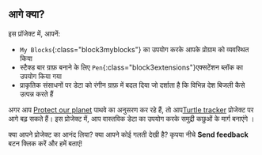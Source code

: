 ## आगे क्या?

इस प्रॉजेक्ट में, आपनें:

+ `My Blocks`{:class="block3myblocks"} का उपयोग करके आपके प्रोग्राम को व्यवस्थित किया
+ स्टैक्ड बार ग्राफ़ बनाने के लिए `Pen`{:class="block3extensions"}एक्सटेंशन ब्लॉक का उपयोग किया गया
+ प्राकृतिक संसाधनों पर डेटा को रंगीन ग्राफ़ में बदल दिया जो दर्शाता है कि विभिन्न देश बिजली कैसे उत्पन्न करते हैं

अगर आप [Protect our planet](https://projects.raspberrypi.org/en/raspberrypi/protect-our-planet) पाथवे का अनुसरण कर रहे हैं, तो आप[Turtle tracker](https://projects.raspberrypi.org/en/projects/turtle-tracker) प्रोजेक्ट पर आगे बढ़ सकते हैं। इस प्रोजेक्ट में, आप वास्तविक डेटा का उपयोग करके समुद्री कछुओं के मार्ग बनाएंगे ।

क्या आपने प्रोजेक्ट का आनंद लिया? क्या आपने कोई गलती देखी है? कृपया नीचे **Send feedback** बटन क्लिक करें और हमें बताएं!

